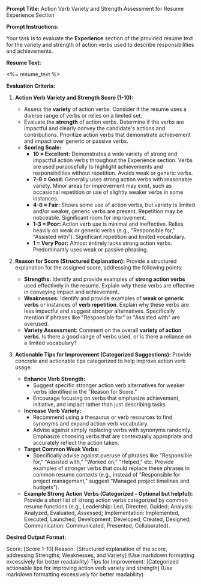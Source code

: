 **Prompt Title:** Action Verb Variety and Strength Assessment for Resume Experience Section

**Prompt Instructions:**

Your task is to evaluate the **Experience** section of the provided resume text for the variety and strength of action verbs used to describe responsibilities and achievements.

**Resume Text:**

<%= resume_text %>

**Evaluation Criteria:**

1. **Action Verb Variety and Strength Score (1-10):**

   - Assess the **variety** of action verbs. Consider if the resume uses a diverse range of verbs or relies on a limited set.
   - Evaluate the **strength** of action verbs. Determine if the verbs are impactful and clearly convey the candidate's actions and contributions. Prioritize action verbs that demonstrate achievement and impact over generic or passive verbs.
   - **Scoring Scale:**
     - **10 = Excellent:** Demonstrates a wide variety of strong and impactful action verbs throughout the Experience section. Verbs are used purposefully to highlight achievements and responsibilities without repetition. Avoids weak or generic verbs.
     - **7-9 = Good:** Generally uses strong action verbs with reasonable variety. Minor areas for improvement may exist, such as occasional repetition or use of slightly weaker verbs in some instances.
     - **4-6 = Fair:** Shows some use of action verbs, but variety is limited and/or weaker, generic verbs are present. Repetition may be noticeable. Significant room for improvement.
     - **1-3 = Poor:** Action verb use is minimal and ineffective. Relies heavily on weak or generic verbs (e.g., "Responsible for," "Assisted with"). Significant repetition and limited vocabulary.
     - **1 = Very Poor:** Almost entirely lacks strong action verbs. Predominantly uses weak or passive phrasing.

2. **Reason for Score (Structured Explanation):** Provide a structured explanation for the assigned score, addressing the following points:

   - **Strengths:** Identify and provide examples of **strong action verbs** used effectively in the resume. Explain _why_ these verbs are effective in conveying impact and achievement.
   - **Weaknesses:** Identify and provide examples of **weak or generic verbs** or instances of **verb repetition**. Explain why these verbs are less impactful and suggest stronger alternatives. Specifically mention if phrases like "Responsible for" or "Assisted with" are overused.
   - **Variety Assessment:** Comment on the overall **variety of action verbs**. Is there a good range of verbs used, or is there a reliance on a limited vocabulary?

3. **Actionable Tips for Improvement (Categorized Suggestions):** Provide concrete and actionable tips categorized to help improve action verb usage:
   - **Enhance Verb Strength:**
     - Suggest specific stronger action verb alternatives for weaker verbs identified in the "Reason for Score."
     - Encourage focusing on verbs that emphasize achievement, initiative, and impact rather than just describing tasks.
   - **Increase Verb Variety:**
     - Recommend using a thesaurus or verb resources to find synonyms and expand action verb vocabulary.
     - Advise against simply replacing verbs with synonyms randomly. Emphasize choosing verbs that are contextually appropriate and accurately reflect the action taken.
   - **Target Common Weak Verbs:**
     - Specifically advise against overuse of phrases like "Responsible for," "Assisted with," "Worked on," "Helped," etc. Provide examples of stronger verbs that could replace these phrases in common resume contexts (e.g., instead of "Responsible for project management," suggest "Managed project timelines and budgets").
   - **Example Strong Action Verbs (Categorized - Optional but helpful):** Provide a short list of strong action verbs categorized by common resume functions (e.g., Leadership: Led, Directed, Guided; Analysis: Analyzed, Evaluated, Assessed; Implementation: Implemented, Executed, Launched; Development: Developed, Created, Designed; Communication: Communicated, Presented, Collaborated).

**Desired Output Format:**

Score: [Score 1-10]
Reason: [Structured explanation of the score, addressing Strengths, Weaknesses, and Variety] (Use markdown formatting excessively for better readability)
Tips for Improvement: [Categorized actionable tips for improving action verb variety and strength] (Use markdown formatting excessively for better readability)
